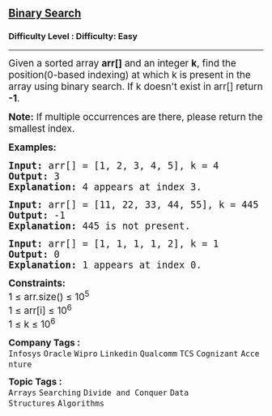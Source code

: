 <h2><a href="https://www.geeksforgeeks.org/problems/binary-search-1587115620/1?page=1&category=Arrays,Strings&difficulty=Easy&sortBy=submissions">Binary Search</a></h2><h3>Difficulty Level : Difficulty: Easy</h3><hr><div class="problems_problem_content__Xm_eO"><p><span style="font-size: 14pt;">Given a sorted array <strong>arr[]</strong> and an integer <strong>k</strong>, find the position(0-based indexing) at which k is present in the array using binary search. If k doesn't exist in arr[] return <strong>-1</strong>.&nbsp;</span></p>
<p><span style="font-size: 14pt;"><strong>Note:</strong> If multiple occurrences are there, please return the smallest index.</span></p>
<p><span style="font-size: 14pt;"><strong>Examples:</strong></span></p>
<pre><span style="font-size: 14pt;"><strong>Input: </strong>arr[] = [1, 2, 3, 4, 5], k = 4
<strong>Output:</strong> 3
<strong>Explanation:</strong> 4 appears at index 3.</span></pre>
<pre><span style="font-size: 14pt;"><strong>Input: </strong>arr[] = [11, 22, 33, 44, 55], k = 445
<strong>Output:</strong> -1
<strong>Explanation:</strong> 445 is not present.<br></span></pre>
<pre><span style="font-size: 14pt;"><strong>Input: </strong>arr[] = [1, 1, 1, 1, 2], k = 1
<strong>Output:</strong> 0
<strong>Explanation:</strong> 1 appears at index 0.</span></pre>
<p><span style="font-size: 14pt;"><strong>Constraints:<br></strong>1 ≤ arr.size() ≤ 10<sup>5<br></sup>1 ≤ arr[i] ≤ 10<sup>6<br></sup>1 ≤ k ≤ 10<sup>6</sup></span></p>
<div id="highlighter--hover-tools" style="display: none;">
<div id="highlighter--hover-tools--container">
<div class="highlighter--icon highlighter--icon-copy" title="Copy">&nbsp;</div>
<div class="highlighter--icon highlighter--icon-change-color" title="Change Color">&nbsp;</div>
<div class="highlighter--icon highlighter--icon-delete" title="Delete">&nbsp;</div>
</div>
</div></div><p><span style=font-size:18px><strong>Company Tags : </strong><br><code>Infosys</code>&nbsp;<code>Oracle</code>&nbsp;<code>Wipro</code>&nbsp;<code>Linkedin</code>&nbsp;<code>Qualcomm</code>&nbsp;<code>TCS</code>&nbsp;<code>Cognizant</code>&nbsp;<code>Accenture</code>&nbsp;<br><p><span style=font-size:18px><strong>Topic Tags : </strong><br><code>Arrays</code>&nbsp;<code>Searching</code>&nbsp;<code>Divide and Conquer</code>&nbsp;<code>Data Structures</code>&nbsp;<code>Algorithms</code>&nbsp;
